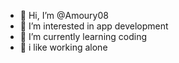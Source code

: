 - 👋 Hi, I’m @Amoury08
- 👀 I’m interested in app development
- 🌱 I’m currently learning coding
- 💞️ i like working alone

<!---
Amoury08/Amoury08 is a ✨ special ✨ repository because its `README.md` (this file) appears on your GitHub profile.
You can click the Preview link to take a look at your changes.
--->

